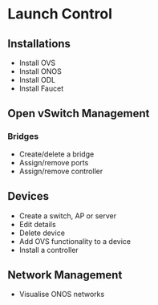 # Launch Control

## Installations
- Install OVS
- Install ONOS
- Install ODL
- Install Faucet

## Open vSwitch Management
### Bridges
- Create/delete a bridge
- Assign/remove ports
- Assign/remove controller

## Devices
- Create a switch, AP or server
- Edit details
- Delete device
- Add OVS functionality to a device
- Install a controller

## Network Management
- Visualise ONOS networks